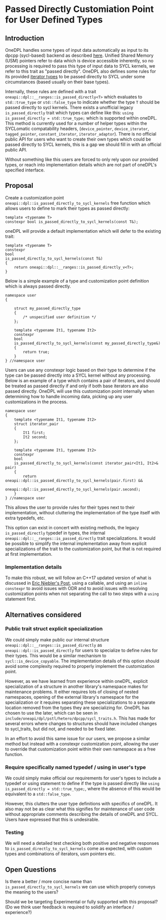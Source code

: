 # Passed Directly Customiation Point for User Defined Types

## Introduction

OneDPL handles some types of input data automatically as input to its dpcpp (sycl-based) backend as described
[here](https://uxlfoundation.github.io/oneDPL/parallel_api/pass_data_algorithms.html). Unified Shared Memory (USM)
pointers refer to data which is device accessible inherently, so no processing is required to pass this type of input
data to SYCL kernels, we refer to this trait as "passed directly". OneDPL also defines some rules for its provided
[iterator types](https://uxlfoundation.github.io/oneDPL/parallel_api/iterators.html) to be passed directly to SYCL
under some circumstances (based usually on their base types).

Internally, these rules are defined with a trait `oneapi::dpl::__ranges::is_passed_directly<T>` which evaluates to
`std::true_type` or `std::false_type` to indicate whether the type `T` should be passed directly to sycl kernels.
There exists a unofficial legacy `is_passed_directly` trait which types can define like this:
`using is_passed_directly = std::true_type;` which is supported within oneDPL. This method is currently used for a
number of helper types within the SYCLomatic compatability headers, (`device_pointer`, `device_iterator`,
`tagged_pointer`, `constant_iterator`, `iterator_adaptor`). There is no official public API for users who want to
create their own types which could be passed directly to SYCL kernels, this is a gap we should fill in with an official
public API.

Without something like this users are forced to only rely upon our provided types, or reach into implementation details
which are not part of oneDPL's specified interface.

## Proposal

Create a customization point `oneapi::dpl::is_passed_directly_to_sycl_kernels` free function which allows users to
define to mark their types as passed directly:

```
template <typename T>
constexpr bool is_passed_directly_to_sycl_kernels(const T&);
```

oneDPL will provide a default implementation which will defer to the existing trait:

```
template <typename T>
constexpr
bool
is_passed_directly_to_sycl_kernels(const T&)
{
	return oneapi::dpl::__ranges::is_passed_directly_v<T>;
}
```

Below is a simple example of a type and customization point definition which is always passed directly.

```
namespace user
{

    struct my_passed_directly_type
    {
        /* unspecified user definition */
    };

    template <typename It1, typename It2>
    constexpr
    bool
    is_passed_directly_to_sycl_kernels(const my_passed_directly_type&)
    {
        return true;
    }
} //namespace user
```

Users can use any constexpr logic based on their type to determine if the type can be passed directly into a SYCL kernel
without any processing. Below is an example of a type which contains a pair of iterators, and should be treated as
passed directly if and only if both base iterators are also passed directly. OneDPL will use this customization point
internally when determining how to handle incoming data, picking up any user customizations in the process.

```
namespace user
{
    template <typename It1, typename It2>
    struct iterator_pair 
    {
        It1 first;
        It2 second;
    };

    template <typename It1, typename It2>
    constexpr
    bool
    is_passed_directly_to_sycl_kernels(const iterator_pair<It1, It2>& pair)
    {
        return oneapi::dpl::is_passed_directly_to_sycl_kernels(pair.first) &&
               oneapi::dpl::is_passed_directly_to_sycl_kernels(pair.second);
    }
} //namespace user
```

This allows the user to provide rules for their types next to their implementation, without cluttering the
implementation of the type itself with extra typedefs, etc.

This option can exist in concert with existing methods, the legacy `is_passed_directly` typedef in types, the internal
`oneapi::dpl::__ranges::is_passed_directly` trait specializations. It would be possible to simplify the internal
implementation away from explicit specializations of the trait to the customization point, but that is not required
at first implementation.

### Implementation details
To make this robust, we will follow an C++17 updated version of what is discussed in
[Eric Niebler's Post](https://ericniebler.com/2014/10/21/customization-point-design-in-c11-and-beyond/), using a
callable, and using an `inline constexpr` to avoid issues with ODR and to avoid issues with resolving customization
points when not separating the call to two steps with a `using` statement first.

## Alternatives considered
### Public trait struct explicit specialization
We could simply make public our internal structure `oneapi::dpl::__ranges::is_passed_directly` as
`oneapi::dpl::is_passed_directly` for users to specialize to define rules for their types. This would be a similar
mechanism to `sycl::is_device_copyable`. The implementation details of this option should avoid some complexity required
to properly implement the customization point.

However, as we have learned from experience within oneDPL, explicit specialization of a structure in another library's
namespace makes for maintenance problems. It either requires lots of closing of nested namespaces, opening of the
external library's namespace for the specialization or it requires separating these specializations to a separate
location removed from the types they are specializing for. OneDPL has chosen to use the later, which can be seen in
`include/oneapi/dpl/pstl/hetero/dpcpp/sycl_traits.h`. This has made for several errors where changes to structures
should have included changes to sycl_traits, but did not, and needed to be fixed later.

In an effort to avoid this same issue for our users, we propose a similar method but instead with a constexpr
customization point, allowing the user to override that customization point within their own namespace as a free
function.

### Require specifically named typedef / using in user's type
We could simply make official our requirements for user's types to include a typedef or using statement to define if the
type is passed directly like `using is_passed_directly = std::true_type;`, where the absence of this would be equivalent
to a `std::false_type`. 

However, this clutters the user type definitions with specifics of oneDPL. It also may not be as clear what this
signifies for maintenance of user code without appropriate comments describing the details of oneDPL and SYCL. Users
have expressed that this is undesirable.

### Testing
We will need a detailed test checking both positive and negative responses to `is_passed_directly_to_sycl_kernels` come
as expected, with custom types and combinations of iterators, usm pointers etc.

## Open Questions

Is there a better / more concise name than `is_passed_directly_to_sycl_kernels` we can use which properly conveys the
meaning to the users?

Should we be targeting Experimental or fully supported with this proposal?
 (Do we think user feedback is required to solidify an interface / experience?)